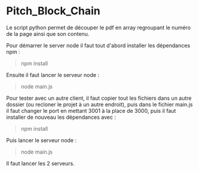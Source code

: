 # Pitch_Block_Chain

Le script python permet de découper le pdf en array regroupant le numéro de la page ainsi que son contenu.

Pour démarrer le server node il faut tout d'abord installer les dépendances npm :

> npm install

Ensuite il faut lancer le serveur node :

> node main.js

Pour tester avec un autre client, il faut copier tout les fichiers dans un autre dossier (ou recloner le projet à un autre endroit), puis dans le fichier main.js il faut changer le port en mettant 3001 à la place de 3000, puis il faut installer de nouveau les dépendances avec :

> npm install

Puis lancer le serveur node :

> node main.js

Il faut lancer les 2 serveurs.
